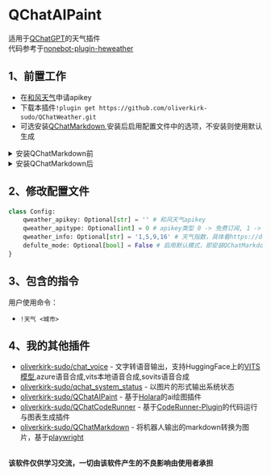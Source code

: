 # QChatAIPaint

适用于[QChatGPT](https://github.com/RockChinQ/QChatGPT)的天气插件
<br>
代码参考于[nonebot-plugin-heweather](https://github.com/kexue-z/nonebot-plugin-heweather)

## 1、前置工作

- 在[和风天气](https://dev.qweather.com/)申请apikey
- 下载本插件`!plugin get https://github.com/oliverkirk-sudo/QChatWeather.git`
- 可选安装[QChatMarkdown](https://github.com/oliverkirk-sudo/QChatMarkdown),安装后启用配置文件中的选项，不安装则使用默认生成

<details>
<summary>安装QChatMarkdown前</summary>

![img1](./pic/1.jpg)

</details>

<details>
<summary>安装QChatMarkdown后</summary>

![img2](./pic/2.png)

</details>

## 2、修改配置文件

```python
class Config:
    qweather_apikey: Optional[str] = '' # 和风天气apikey
    qweather_apitype: Optional[int] = 0 # apikey类型 0 -> 免费订阅, 1 -> 标准订阅, 2 -> 商业版
    qweather_info: Optional[str] = '1,5,9,16' # 天气指数，具体看https://dev.qweather.com/docs/resource/indices-info/
    defulte_mode: Optional[bool] = False # 启用默认模式，即安装QChatMarkdown前
}
```

## 3、包含的指令

用户使用命令：

- `!天气 <城市>`

## 4、我的其他插件
- [oliverkirk-sudo/chat_voice](https://github.com/oliverkirk-sudo/chat_voice) - 文字转语音输出，支持HuggingFace上的[VITS模型](https://huggingface.co/spaces/Plachta/VITS-Umamusume-voice-synthesizer),azure语音合成,vits本地语音合成,sovits语音合成
- [oliverkirk-sudo/qchat_system_status](https://github.com/oliverkirk-sudo/qchat_system_status) - 以图片的形式输出系统状态
- [oliverkirk-sudo/QChatAIPaint](https://github.com/oliverkirk-sudo/QChatAIPaint) - 基于[Holara](https://holara.ai/)的ai绘图插件
- [oliverkirk-sudo/QChatCodeRunner](https://github.com/oliverkirk-sudo/QChatCodeRunner) - 基于[CodeRunner-Plugin](https://github.com/oliverkirk-sudo/CodeRunner-Plugin)的代码运行与图表生成插件
- [oliverkirk-sudo/QChatMarkdown](https://github.com/oliverkirk-sudo/QChatMarkdown) - 将机器人输出的markdown转换为图片，基于[playwright](https://playwright.dev/python/docs/intro)

</br>
<b>该软件仅供学习交流，一切由该软件产生的不良影响由使用者承担</b>
</br>
